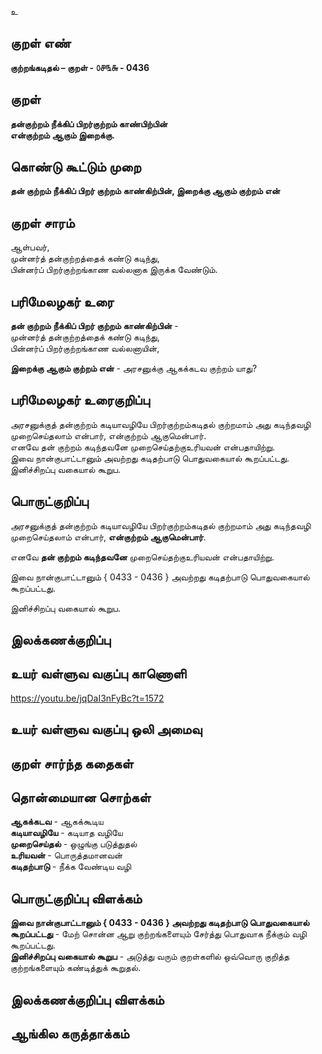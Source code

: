 உ

## குறள் எண் 

**குற்றங்கடிதல் – குறள் - ௦௪௩௬ - 0436**  

## குறள் 

**தன்குற்றம் நீக்கிப் பிறர்குற்றம் காண்பிற்பின்  
என்குற்றம் ஆகும் இறைக்கு.**

## கொண்டு கூட்டும் முறை

**தன் குற்றம் நீக்கிப் பிறர் குற்றம் காண்கிற்பின், இறைக்கு ஆகும் குற்றம் என்**

## குறள் சாரம் 

ஆள்பவர்,  
முன்னர்த் தன்குற்றத்தைக் கண்டு கடிந்து,  
பின்னர்ப் பிறர்குற்றங்காண வல்லனாக இருக்க வேண்டும்.  

## பரிமேலழகர் உரை

**தன் குற்றம் நீக்கிப் பிறர் குற்றம் காண்கிற்பின்** -  
முன்னர்த் தன்குற்றத்தைக் கண்டு கடிந்து,  
பின்னர்ப் பிறர்குற்றங்காண வல்லனாயின்,  

**இறைக்கு ஆகும் குற்றம் என்** - அரசனுக்கு ஆகக்கடவ குற்றம் யாது? 

## பரிமேலழகர் உரைகுறிப்பு   

அரசனுக்குத் தன்குற்றம் கடியாவழியே பிறர்குற்றம்கடிதல் குற்றமாம் அது கடிந்தவழி முறைசெய்தலாம் என்பார், என்குற்றம் ஆகுமென்பார்.  
எனவே தன் குற்றம் கடிந்தவனே முறைசெய்தற்குஉரியவன் என்பதாயிற்று.  
இவை நான்குபாட்டானும் அவற்றது கடிதற்பாடு பொதுவகையால் கூறப்பட்டது.  
இனிச்சிறப்பு வகையால் கூறுப.    

## பொருட்குறிப்பு 

அரசனுக்குத் தன்குற்றம் கடியாவழியே பிறர்குற்றம்கடிதல் குற்றமாம் அது கடிந்தவழி முறைசெய்தலாம் என்பார், **என்குற்றம் ஆகுமென்பார்**.  

எனவே **தன் குற்றம் கடிந்தவனே** முறைசெய்தற்குஉரியவன் என்பதாயிற்று.  

இவை நான்குபாட்டானும் { 0433 - 0436 } அவற்றது கடிதற்பாடு பொதுவகையால் கூறப்பட்டது.  

இனிச்சிறப்பு வகையால் கூறுப.    

## இலக்கணக்குறிப்பு  


## உயர் வள்ளுவ வகுப்பு காணொளி

https://youtu.be/jqDaI3nFyBc?t=1572

## உயர் வள்ளுவ வகுப்பு ஒலி அமைவு 

 
## குறள் சார்ந்த கதைகள் 


## தொன்மையான சொற்கள்

**ஆகக்கடவ** - ஆகக்கூடிய    
**கடியாவழியே** - கடியாத வழியே   
**முறைசெய்தல்** - ஒழுங்கு படுத்துதல்   
**உரியவன்** - பொருத்தமானவன்      
**கடிதற்பாடு** - நீக்க வேண்டிய வழி


## பொருட்குறிப்பு விளக்கம்

**இவை நான்குபாட்டானும் { 0433 - 0436 } அவற்றது கடிதற்பாடு பொதுவகையால் கூறப்பட்டது** - மேற் சொன்ன ஆறு குற்றங்களையும் சேர்த்து பொதுவாக நீக்கும் வழி கூறப்பட்டது.    
**இனிச்சிறப்பு வகையால் கூறுப** - அடுத்து வரும் குறள்களில் ஒவ்வொரு குறித்த குற்றங்களையும் கண்டித்துக் கூறுதல். 

## இலக்கணக்குறிப்பு விளக்கம்


## ஆங்கில கருத்தாக்கம் 


